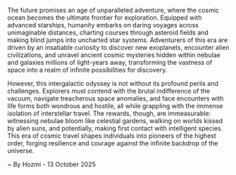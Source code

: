 
The future promises an age of unparalleled adventure, where the cosmic ocean becomes the ultimate frontier for exploration. Equipped with advanced starships, humanity embarks on daring voyages across unimaginable distances, charting courses through asteroid fields and making blind jumps into uncharted star systems. Adventurers of this era are driven by an insatiable curiosity to discover new exoplanets, encounter alien civilizations, and unravel ancient cosmic mysteries hidden within nebulae and galaxies millions of light-years away, transforming the vastness of space into a realm of infinite possibilities for discovery.

However, this intergalactic odyssey is not without its profound perils and challenges. Explorers must contend with the brutal indifference of the vacuum, navigate treacherous space anomalies, and face encounters with life forms both wondrous and hostile, all while grappling with the immense isolation of interstellar travel. The rewards, though, are immeasurable: witnessing nebulae bloom like celestial gardens, walking on worlds kissed by alien suns, and potentially, making first contact with intelligent species. This era of cosmic travel shapes individuals into pioneers of the highest order, forging resilience and courage against the infinite backdrop of the universe.

~ By Hozmi - 13 October 2025
